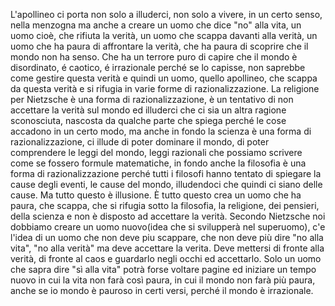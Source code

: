 L'apollineo ci porta non solo a illuderci, non solo a vivere, in un certo senso, nella menzogna ma anche a creare un uomo che dice "no" alla vita, un uomo cioè, che rifiuta la verità, un uomo che scappa davanti alla verità, un uomo che ha paura di affrontare la verità, che ha paura di scoprire che il mondo non ha senso. Che ha un terrore puro di capire che il mondo è disordinato, é caotico, é irrazionale perché se lo capisse, non saprebbe come gestire questa verità e quindi un uomo, quello apollineo, che scappa da questa verità e si rifugia in varie forme di razionalizzazione. La religione per Nietzsche è una forma di razionalizzazione, è un tentativo di non accettare la verità sul mondo ed illuderci che ci sia un altra ragione sconosciuta, nascosta da qualche parte che spiega perché le cose accadono in un certo modo, ma anche in fondo la scienza è una forma di razionalizzazione, ci illude di poter dominare il mondo, di poter comprendere le leggi del mondo, leggi razionali che possiamo scrivere come se fossero formule matematiche, in fondo anche la filosofia è una forma di razionalizzazione perché tutti i filosofi hanno tentato di spiegare la cause degli eventi, le cause del mondo, illudendoci  che quindi ci siano delle cause. Ma tutto questo è illusione. È tutto questo crea un uomo che ha paura, che scappa, che si rifugia sotto la filosofia, la religione, dei pensieri, della scienza e non è disposto ad accettare la verità. Secondo Nietzsche noi dobbiamo creare un uomo nuovo(idea che si svilupperà nel superuomo), c'e l'idea di un uomo che non deve piu scappare, che non deve più dire "no alla vita", "no alla verità" ma deve accettare la verita. Deve mettersi di fronte alla verità, di fronte al caos e guardarlo negli occhi ed accettarlo. Solo un uomo che sapra dire "sì alla vita" potrà forse voltare pagine ed iniziare un tempo nuovo in cui la vita non farà così paura, in cui il mondo non farà più paura, anche se io mondo è pauroso in certi versi, perché il mondo è irrazionale. 